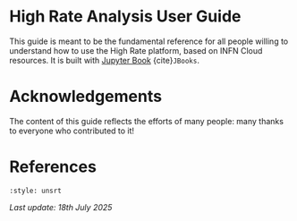 # High Rate Analysis User Guide
This guide is meant to be the fundamental reference for all people willing to understand how to use the High Rate platform, based on INFN Cloud resources. It is built with [Jupyter Book](https://jupyterbook.org) {cite}`JBooks`.

# Acknowledgements
The content of this guide reflects the efforts of many people: many thanks to everyone who contributed to it!

# References
```{bibliography} ../references.bib
:style: unsrt
```

*Last update: 18th July 2025*
